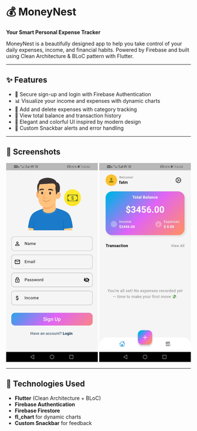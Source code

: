# 💰 MoneyNest

**Your Smart Personal Expense Tracker**

MoneyNest is a beautifully designed app to help you take control of your daily expenses, income, and financial habits. Powered by Firebase and built using Clean Architecture & BLoC pattern with Flutter.

---

## ✨ Features

- 🔐 Secure sign-up and login with Firebase Authentication
- 📊 Visualize your income and expenses with dynamic charts
- 💸 Add and delete expenses with category tracking
- 📁 View total balance and transaction history
- 🌈 Elegant and colorful UI inspired by modern design
- 🔔 Custom Snackbar alerts and error handling

---

## 📸 Screenshots

<img src="assets/images/signup.jpeg" width="250">  
<img src="assets/images/home.jpeg" width="250">  




---

## 🔧 Technologies Used

- **Flutter** (Clean Architecture + BLoC)
- **Firebase Authentication**
- **Firebase Firestore**
- **fl_chart** for dynamic charts
- **Custom Snackbar** for feedback

